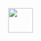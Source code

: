 <img src="https://upload.wikimedia.org/wikipedia/commons/9/99/Unofficial_JavaScript_logo_2.svg" width="50px">
